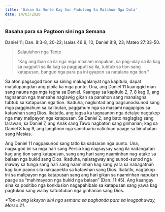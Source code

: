 ```yaml
---
title: 'Gikan Sa Norte Kag Sur Padulong Sa Matahum Nga Duta'
date: 14/03/2020
---
```


### Basaha para sa Pagtoon sini nga Semana
Daniel 11;  Dan. 8:3-8, 20-22;  Isaias 46:9, 10; Daniel 8:9, 23;  Mateo 27:33-50.

> <p>Salauluhon nga Texto</p>
> “Kag ang iban sa ila nga mga maalam mapukan, sa pag-ulay sa ila 	kag sa pagputli sa ila kag sa pagpaputi sa ila, tubtub sa tion sang katapusan, bangud 	nga para pa ini gyapon sa natalana nga tion.”

Sa aton pagsugod toon sa sining makagalanyat nga kapitulo, dapat matalupangdan ang pipila ka mga punto.  Una, ang Daniel 11 kaanggid man sang nauna nga mga tagna sa Daniel.  Kaangay sa kapitulo 2, 7, 8 kag 9, ang tagnaanon nga mensahe naglawig gikan sa panahon sang manalagna tubtub sa katapusan nga tion.  Ikaduha, nagluntad ang pagsunodsunod sang mga pagginahum sa kalibutan, paggahum nga sa masami nagapigos sa katawhan sang Dios.  Ikatatlo, ang tagsa ka tagnaanon nga detalye nagtakop nga may malipayon nga katapusan.  Sa Daniel 2, ang bato naglaglag sang larawan; sa Daniel 7, ang Anak sang Tawo nagbaton sang ginharian; kag sa Daniel 8 kag 9, ang langitnon nga sanctuario natinloan paage sa binuhatan sang Mesias. 

Ang Daniel 11 nagpasunod sang tatlo ka sadsaran nga punto.  Una, nagsugod ini sa mga hari sang Persia kag nagsaysay sang ila nadangatan kag ang tion sang katapusan, sang ang hari sang naaminhan nag-atake sa balaan nga bukid sang Dios.  Ikaduha, nalaragway ang sunod-sunod nga inaway sa tunga sang hari sang naaminhan kag sang yara sa nabagatnan kag kun paano sila nakaapekto sa katawhan sang Dios.  Ikatatlo, nagtakop ini sa malipayon nga katapusan sang ang hari gikan sa naaminhan napukan paage sa “mahimayaon nga bukid nga balaan” (Dan. 11:45).  Ang kaangay sina ka positibo nga konklusion nagapahibalo sa katapusan sang yawa kag pagtukod sang walay katubtuban nga ginharian sang Dios.  

_*Ton-e ang leksyon sini nga semana sa paghanda para sa Inugpahuway, Marso 21._